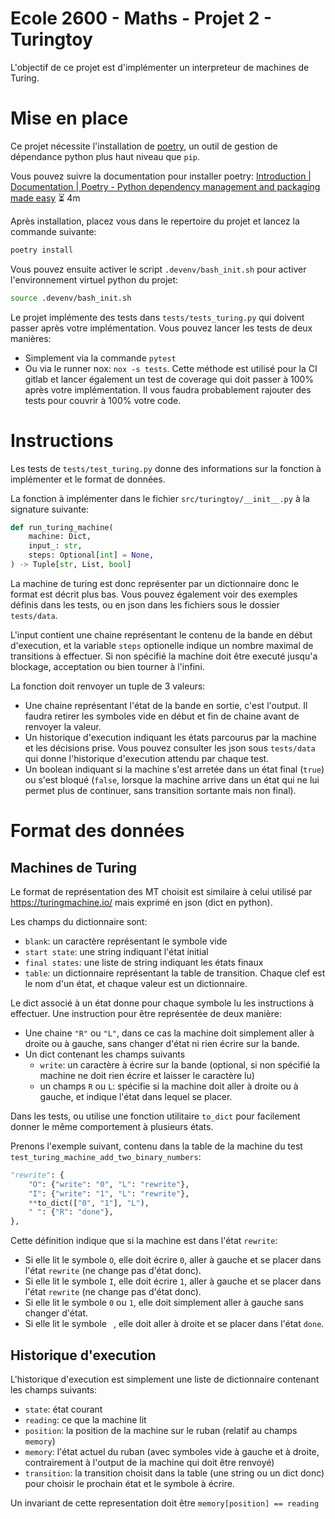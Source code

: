 # Ecole 2600 - Maths - Projet 2 - Turingtoy

L'objectif de ce projet est d'implémenter un interpreteur de machines de Turing.

# Mise en place

Ce projet nécessite l'installation de [poetry](https://python-poetry.org/), un outil de gestion de dépendance python plus haut niveau que `pip`.

Vous pouvez suivre la documentation pour installer poetry: [Introduction | Documentation | Poetry - Python dependency management and packaging made easy](https://python-poetry.org/docs/#osx--linux--bashonwindows-install-instructions) ⏳ 4m

Après installation, placez vous dans le repertoire du projet et lancez la commande suivante:

```bash
poetry install
```

Vous pouvez ensuite activer le script `.devenv/bash_init.sh` pour activer l'environnement virtuel python du projet:

```bash
source .devenv/bash_init.sh
```

Le projet implémente des tests dans `tests/tests_turing.py` qui doivent passer après votre implémentation. Vous pouvez lancer les tests de deux manières:

- Simplement via la commande `pytest`
- Ou via le runner nox: `nox -s tests`. Cette méthode est utilisé pour la CI gitlab et lancer également un test de coverage qui doit passer à 100% après votre implémentation. Il vous faudra probablement rajouter des tests pour couvrir à 100% votre code.

# Instructions

Les tests de `tests/test_turing.py` donne des informations sur la fonction à implémenter et le format de données.

La fonction à implémenter dans le fichier `src/turingtoy/__init__.py` à la signature suivante:

```python
def run_turing_machine(
    machine: Dict,
    input_: str,
    steps: Optional[int] = None,
) -> Tuple[str, List, bool]
```

La machine de turing est donc représenter par un dictionnaire donc le format est décrit plus bas. Vous pouvez également voir des exemples définis dans les tests, ou en json dans les fichiers sous le dossier `tests/data`.

L'input contient une chaine représentant le contenu de la bande en début d'execution, et la variable `steps` optionelle indique un nombre maximal de transitions à effectuer. Si non spécifié la machine doit être executé jusqu'a blockage, acceptation ou bien tourner à l'infini.

La fonction doit renvoyer un tuple de 3 valeurs:

- Une chaine représentant l'état de la bande en sortie, c'est l'output. Il faudra retirer les symboles vide en début et fin de chaine avant de renvoyer la valeur.
- Un historique d'execution indiquant les états parcourus par la machine et les décisions prise. Vous pouvez consulter les json sous `tests/data` qui donne l'historique d'execution attendu par chaque test.
- Un boolean indiquant si la machine s'est arretée dans un état final (`true`) ou s'est bloqué (`false`, lorsque la machine arrive dans un état qui ne lui permet plus de continuer, sans transition sortante mais non final).

# Format des données

## Machines de Turing

Le format de représentation des MT choisit est similaire à celui utilisé par https://turingmachine.io/ mais exprimé en json (dict en python).

Les champs du dictionnaire sont:

- `blank`: un caractère représentant le symbole vide
- `start state`: une string indiquant l'état initial
- `final states`: une liste de string indiquant les états finaux
- `table`: un dictionnaire représentant la table de transition. Chaque clef est le nom d'un état, et chaque valeur est un dictionnaire.

Le dict associé à un état donne pour chaque symbole lu les instructions à effectuer. Une instruction pour être représentée de deux manière:

- Une chaine `"R"` ou `"L"`, dans ce cas la machine doit simplement aller à droite ou à gauche, sans changer d'état ni rien écrire sur la bande.
- Un dict contenant les champs suivants
  - `write`: un caractère à écrire sur la bande (optional, si non spécifié la machine ne doit rien écrire et laisser le caractère lu)
  - un champs `R` ou `L`: spécifie si la machine doit aller à droite ou à gauche, et indique l'état dans lequel se placer.

Dans les tests, ou utilise une fonction utilitaire `to_dict` pour facilement donner le même comportement à plusieurs états.

Prenons l'exemple suivant, contenu dans la table de la machine du test `test_turing_machine_add_two_binary_numbers`:

```python
"rewrite": {
    "O": {"write": "0", "L": "rewrite"},
    "I": {"write": "1", "L": "rewrite"},
    **to_dict(["0", "1"], "L"),
    " ": {"R": "done"},
},
```

Cette définition indique que si la machine est dans l'état `rewrite`:

- Si elle lit le symbole `O`, elle doit écrire `0`, aller à gauche et se placer dans l'état `rewrite` (ne change pas d'état donc).
- Si elle lit le symbole `I`, elle doit écrire `1`, aller à gauche et se placer dans l'état `rewrite` (ne change pas d'état donc).
- Si elle lit le symbole `0` ou `1`, elle doit simplement aller à gauche sans changer d'état.
- Si elle lit le symbole ` `, elle doit aller à droite et se placer dans l'état `done`.

## Historique d'execution

L'historique d'execution est simplement une liste de dictionnaire contenant les champs suivants:

- `state`: état courant
- `reading`: ce que la machine lit
- `position`: la position de la machine sur le ruban (relatif au champs `memory`)
- `memory`: l'état actuel du ruban (avec symboles vide à gauche et à droite, contrairement à l'output de la machine qui doit être renvoyé)
- `transition`: la transition choisit dans la table (une string ou un dict donc) pour choisir le prochain état et le symbole à écrire.

Un invariant de cette representation doit être `memory[position] == reading`
